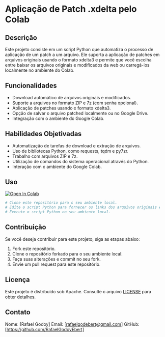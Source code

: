 # Aplicação de Patch .xdelta pelo Colab

## Descrição

Este projeto consiste em um script Python que automatiza o processo de aplicação de um patch a um arquivo. Ele suporta a aplicação de patches em arquivos originais usando o formato xdelta3 e permite que você escolha entre baixar os arquivos originais e modificados da web ou carregá-los localmente no ambiente do Colab.

## Funcionalidades

- Download automático de arquivos originais e modificados.
- Suporte a arquivos no formato ZIP e 7z (com senha opcional).
- Aplicação de patches usando o formato xdelta3.
- Opção de salvar o arquivo patched localmente ou no Google Drive.
- Integração com o ambiente do Google Colab.

## Habilidades Objetivadas

- Automatização de tarefas de download e extração de arquivos.
- Uso de bibliotecas Python, como requests, tqdm e py7zr.
- Trabalho com arquivos ZIP e 7z.
- Utilização de comandos do sistema operacional através do Python.
- Interação com o ambiente do Google Colab.

## Uso
[![Open In Colab](https://img.shields.io/badge/Colab-F9AB00?style=for-the-badge&logo=googlecolab&color=525252)](https://colab.research.google.com/drive/1itPF_pOWFgN0zbyUt-r6DnxicwER-RuD#scrollTo=JGz3B3cBT880&uniqifier=2)

```python
# Clone este repositório para o seu ambiente local.
# Edite o script Python para fornecer os links dos arquivos originais e modificados
# Execute o script Python no seu ambiente local.
```

## Contribuição
Se você deseja contribuir para este projeto, siga as etapas abaixo:
1. Fork este repositório.
2. Clone o repositório forkado para o seu ambiente local.
3. Faça suas alterações e commit no seu fork.
4. Envie um pull request para este repositório.

## Licença

Este projeto é distribuído sob Apache. Consulte o arquivo [LICENSE](LICENSE) para obter detalhes.

## Contato
Nome: [Rafael Godoy]
Email: [rafaelgodebert@gmail.com]
GitHub: [https://github.com/RafaelGodoyEbert]


